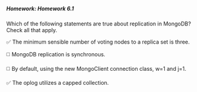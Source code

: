 ##### Homework: Homework 6.1

Which of the following statements are true about replication in MongoDB? Check all that apply.

 :white_check_mark: The minimum sensible number of voting nodes to a replica set is three.

:white_medium_square: MongoDB replication is synchronous.

:white_medium_square: By default, using the new MongoClient connection class, w=1 and j=1.

:white_check_mark: The oplog utilizes a capped collection.
